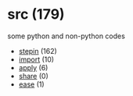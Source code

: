 # src (179)
some python and non-python codes

+ [stepin](stepin/README.md) (162)
+ [import](import/README.md) (10)
+ [apply](apply/README.md) (6)
+ [share](share/README.md) (0)
+ [ease](ease/README.md) (1)
